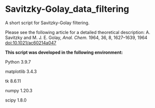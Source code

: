 # Savitzky-Golay_data_filtering
A short script for Savitzky-Golay filtering.

Please see the following article for a detailed theoretical description:
A. Savitzky and M. J. E. Golay, <i>Anal. Chem.</i> 1964, 36, 8, 1627–1639, 1964 [doi:10.1021/ac60214a047](https://doi.org/10.1021/ac60214a047)

<b>This script was developed in the following environment:</b>

Python 3.9.7

matplotlib 3.4.3

tk 8.6.11

numpy 1.20.3

scipy 1.8.0
